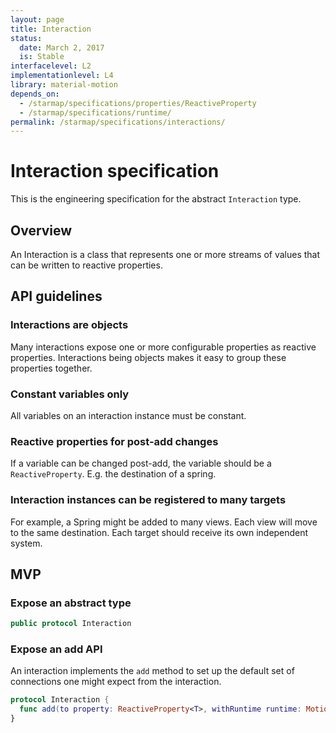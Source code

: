```yaml
---
layout: page
title: Interaction
status:
  date: March 2, 2017
  is: Stable
interfacelevel: L2
implementationlevel: L4
library: material-motion
depends_on:
  - /starmap/specifications/properties/ReactiveProperty
  - /starmap/specifications/runtime/
permalink: /starmap/specifications/interactions/
---
```


# Interaction specification

This is the engineering specification for the abstract `Interaction` type.

## Overview

An Interaction is a class that represents one or more streams of values that can be written to
reactive properties.

## API guidelines

### Interactions are objects

Many interactions expose one or more configurable properties as reactive properties. Interactions being objects makes it easy to group these properties together.

### Constant variables only

All variables on an interaction instance must be constant.

### Reactive properties for post-add changes

If a variable can be changed post-add, the variable should be a `ReactiveProperty`. E.g. the destination of a spring.

### Interaction instances can be registered to many targets

For example, a Spring might be added to many views. Each view will move to the same destination. Each target should receive its own independent system.

## MVP

### Expose an abstract type

```swift
public protocol Interaction
```

### Expose an add API

An interaction implements the `add` method to set up the default set of connections one might
expect from the interaction.

```swift
protocol Interaction {
  func add(to property: ReactiveProperty<T>, withRuntime runtime: MotionRuntime)
}
```
